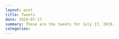 ```yaml
---
layout: post
title: Tweets
date: 2019-07-17
summary: These are the tweets for July 17, 2019.
categories:
---
```


